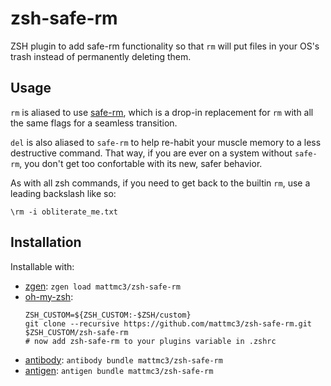# zsh-safe-rm

ZSH plugin to add safe-rm functionality so that `rm` will put files in your OS's trash instead of permanently deleting them.

## Usage

`rm` is aliased to use [safe-rm], which is a drop-in replacement for `rm` with all the same flags for a seamless transition.

`del` is also aliased to `safe-rm` to help re-habit your muscle memory to a less destructive command. That way, if you are ever on a system without `safe-rm`, you don't get too confortable with its new, safer behavior.

As with all zsh commands, if you need to get back to the builtin `rm`, use a leading backslash like so:
```shell
\rm -i obliterate_me.txt
````

## Installation

Installable with:
- [zgen](https://github.com/tarjoilija/zgen): `zgen load mattmc3/zsh-safe-rm`
- [oh-my-zsh](https://github.com/robbyrussell/oh-my-zsh):
  ``` shell
  ZSH_CUSTOM=${ZSH_CUSTOM:-$ZSH/custom}
  git clone --recursive https://github.com/mattmc3/zsh-safe-rm.git $ZSH_CUSTOM/zsh-safe-rm
  # now add zsh-safe-rm to your plugins variable in .zshrc
  ```
- [antibody](https://getantibody.github.io): `antibody bundle mattmc3/zsh-safe-rm`
- [antigen](https://github.com/zsh-users/antigen): `antigen bundle mattmc3/zsh-safe-rm`


[safe-rm]: https://github.com/kaelzhang/shell-safe-rm
